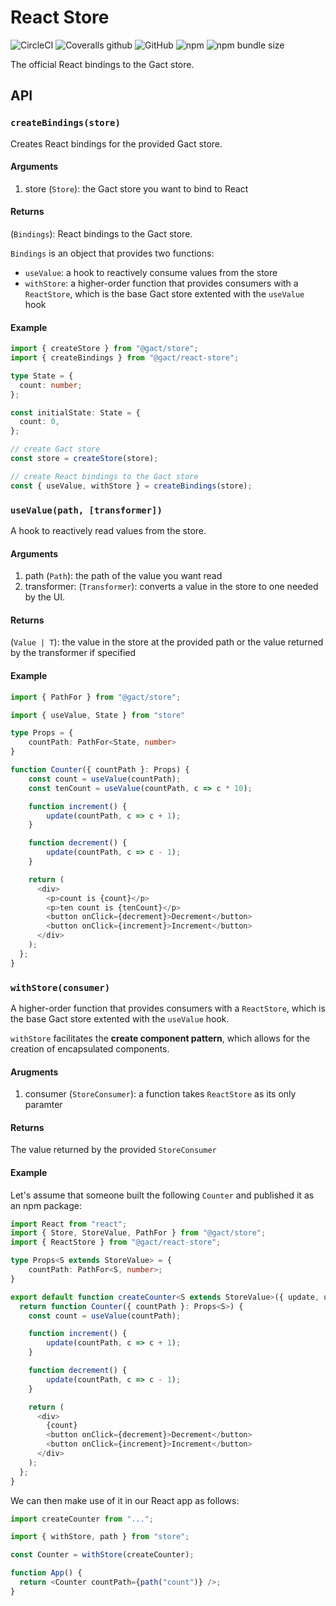 # React Store

![CircleCI](https://img.shields.io/circleci/build/github/gactjs/react-store?style=for-the-badge)
![Coveralls github](https://img.shields.io/coveralls/github/gactjs/react-store?style=for-the-badge)
![GitHub](https://img.shields.io/github/license/gactjs/react-store?style=for-the-badge)
![npm](https://img.shields.io/npm/v/@gact/react-store?style=for-the-badge)
![npm bundle size](https://img.shields.io/bundlephobia/min/@gact/react-store?style=for-the-badge)

The official React bindings to the Gact store.

## API

### `createBindings(store)`

Creates React bindings for the provided Gact store.

#### Arguments

1. store (`Store`): the Gact store you want to bind to React

#### Returns

(`Bindings`): React bindings to the Gact store.

`Bindings` is an object that provides two functions:

- `useValue`: a hook to reactively consume values from the store
- `withStore`: a higher-order function that provides consumers with a `ReactStore`, which is the base Gact store extented with the `useValue` hook

#### Example

```ts
import { createStore } from "@gact/store";
import { createBindings } from "@gact/react-store";

type State = {
  count: number;
};

const initialState: State = {
  count: 0,
};

// create Gact store
const store = createStore(store);

// create React bindings to the Gact store
const { useValue, withStore } = createBindings(store);
```

### `useValue(path, [transformer])`

A hook to reactively read values from the store.

#### Arguments

1. path (`Path`): the path of the value you want read
2. transformer: (`Transformer`): converts a value in the store to one needed by the UI.

#### Returns

(`Value | T`): the value in the store at the provided path or the value returned by the transformer if specified

#### Example

```ts
import { PathFor } from "@gact/store";

import { useValue, State } from "store"

type Props = {
    countPath: PathFor<State, number>
}

function Counter({ countPath }: Props) {
    const count = useValue(countPath);
    const tenCount = useValue(countPath, c => c * 10);

    function increment() {
        update(countPath, c => c + 1);
    }

    function decrement() {
        update(countPath, c => c - 1);
    }

    return (
      <div>
        <p>count is {count}</p>
        <p>ten count is {tenCount}</p>
        <button onClick={decrement}>Decrement</button>
        <button onClick={increment}>Increment</button>
      </div>
    );
  };
}
```

### `withStore(consumer)`

A higher-order function that provides consumers with a `ReactStore`, which is the base Gact store extented with the
`useValue` hook.

`withStore` facilitates the **create component pattern**, which allows for the creation of encapsulated components.

#### Arugments

1. consumer (`StoreConsumer`): a function takes `ReactStore` as its only paramter

#### Returns

The value returned by the provided `StoreConsumer`

#### Example

Let's assume that someone built the following `Counter` and published it as an npm package:

```ts
import React from "react";
import { Store, StoreValue, PathFor } from "@gact/store";
import { ReactStore } from "@gact/react-store";

type Props<S extends StoreValue> = {
    countPath: PathFor<S, number>;
}

export default function createCounter<S extends StoreValue>({ update, useValue}: ReactStore<S>)) {
  return function Counter({ countPath }: Props<S>) {
    const count = useValue(countPath);

    function increment() {
        update(countPath, c => c + 1);
    }

    function decrement() {
        update(countPath, c => c - 1);
    }

    return (
      <div>
        {count}
        <button onClick={decrement}>Decrement</button>
        <button onClick={increment}>Increment</button>
      </div>
    );
  };
}
```

We can then make use of it in our React app as follows:

```ts
import createCounter from "...";

import { withStore, path } from "store";

const Counter = withStore(createCounter);

function App() {
  return <Counter countPath={path("count")} />;
}
```
